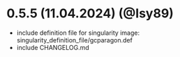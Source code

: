 # 0.5.5 (11.04.2024) (@Isy89)
- include definition file for singularity image: singularity_definition_file/gcparagon.def
- include CHANGELOG.md